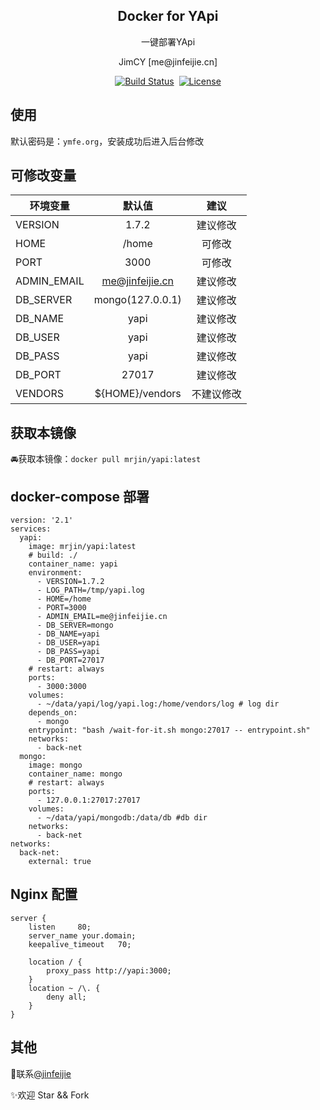 <h2 align="center">Docker for YApi</h2>
<p align="center">一键部署YApi</p>

<p align="center">JimCY [me@jinfeijie.cn] </p>

<p align="center">
<a href="https://travis-ci.org/jinfeijie/yapi"><img src="https://travis-ci.org/jinfeijie/yapi.svg?branch=master" alt="Build Status"></a>
<a href="https://cloud.docker.com/u/mrjin/repository/docker/mrjin/yapi"><img src="https://img.shields.io/docker/automated/mrjin/yapi.svg?style=flat-square" alt=""></a>
<a href="https://github.com/jinfeijie/yapi"><img src="https://img.shields.io/github/license/jinfeijie/yapi.svg?style=flat-square" alt="License"></a>
</p>


## 使用
默认密码是：`ymfe.org`，安装成功后进入后台修改

## 可修改变量
| 环境变量       | 默认值         | 建议         |
| ------------- |:-------------:|:-----------:|
| VERSION | 1.7.2  | 建议修改  |
| HOME | /home | 可修改 |  
| PORT | 3000  | 可修改 | 
| ADMIN_EMAIL | me@jinfeijie.cn  | 建议修改 | 
| DB_SERVER | mongo(127.0.0.1)  | 建议修改 |
| DB_NAME | yapi  | 建议修改 |
| DB_USER | yapi  | 建议修改 |
| DB_PASS | yapi  | 建议修改 |
| DB_PORT | 27017 | 建议修改|
| VENDORS | ${HOME}/vendors | 不建议修改  | 


## 获取本镜像
🚘获取本镜像：`docker pull mrjin/yapi:latest`

## docker-compose 部署
```
version: '2.1'
services:
  yapi:
    image: mrjin/yapi:latest
    # build: ./
    container_name: yapi
    environment:
      - VERSION=1.7.2
      - LOG_PATH=/tmp/yapi.log
      - HOME=/home
      - PORT=3000
      - ADMIN_EMAIL=me@jinfeijie.cn
      - DB_SERVER=mongo
      - DB_NAME=yapi
      - DB_USER=yapi
      - DB_PASS=yapi
      - DB_PORT=27017
    # restart: always
    ports:
      - 3000:3000
    volumes:
      - ~/data/yapi/log/yapi.log:/home/vendors/log # log dir
    depends_on:
      - mongo
    entrypoint: "bash /wait-for-it.sh mongo:27017 -- entrypoint.sh"
    networks:
      - back-net
  mongo:
    image: mongo
    container_name: mongo
    # restart: always
    ports:
      - 127.0.0.1:27017:27017
    volumes:
      - ~/data/yapi/mongodb:/data/db #db dir
    networks:
      - back-net
networks:
  back-net:
    external: true
```

## Nginx 配置
```
server {
    listen     80;
    server_name your.domain;
    keepalive_timeout   70;

    location / {
        proxy_pass http://yapi:3000;
    }
    location ~ /\. {
        deny all;
    }
}
```

## 其他
📧联系[@jinfeijie](mailto:me@jinfeijie.cn)

✨欢迎 Star && Fork
